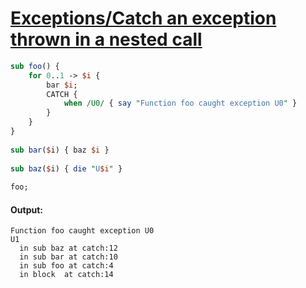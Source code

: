 [1]: https://rosettacode.org/wiki/Exceptions/Catch_an_exception_thrown_in_a_nested_call

# [Exceptions/Catch an exception thrown in a nested call][1]

```perl
sub foo() {
    for 0..1 -> $i {
        bar $i;
        CATCH {
            when /U0/ { say "Function foo caught exception U0" }
        }
    }
}
 
sub bar($i) { baz $i }
 
sub baz($i) { die "U$i" }
 
foo;
```

#### Output:
```
Function foo caught exception U0
U1
  in sub baz at catch:12
  in sub bar at catch:10
  in sub foo at catch:4
  in block  at catch:14
```